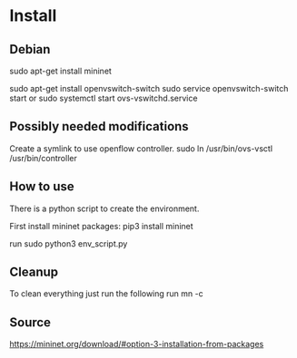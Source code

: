 # Install

## Debian

sudo apt-get install mininet

sudo apt-get install openvswitch-switch
sudo service openvswitch-switch start
or
sudo systemctl start ovs-vswitchd.service

## Possibly needed modifications

Create a symlink to use openflow controller.
sudo ln /usr/bin/ovs-vsctl /usr/bin/controller

## How to use

There is a python script to create the environment.

First install mininet packages:
pip3 install mininet

run
sudo python3 env_script.py

## Cleanup

To clean everything just run the following
run mn -c

## Source

https://mininet.org/download/#option-3-installation-from-packages
